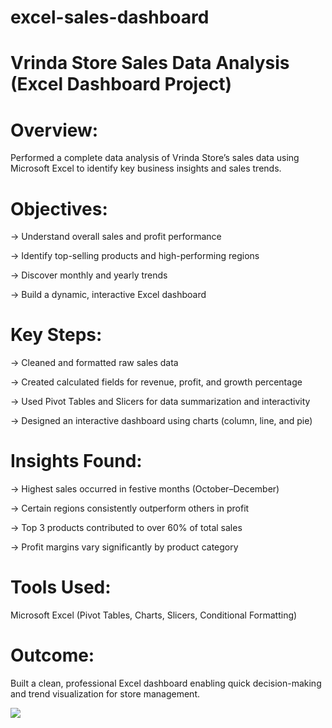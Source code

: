 # excel-sales-dashboard

# Vrinda Store Sales Data Analysis (Excel Dashboard Project)

# Overview:
Performed a complete data analysis of Vrinda Store’s sales data using Microsoft Excel to identify key business insights and sales trends.

# Objectives:

-> Understand overall sales and profit performance

-> Identify top-selling products and high-performing regions

-> Discover monthly and yearly trends

-> Build a dynamic, interactive Excel dashboard

# Key Steps:

-> Cleaned and formatted raw sales data

-> Created calculated fields for revenue, profit, and growth percentage

-> Used Pivot Tables and Slicers for data summarization and interactivity

-> Designed an interactive dashboard using charts (column, line, and pie)

# Insights Found:

-> Highest sales occurred in festive months (October–December)

-> Certain regions consistently outperform others in profit

-> Top 3 products contributed to over 60% of total sales

-> Profit margins vary significantly by product category

# Tools Used:

Microsoft Excel (Pivot Tables, Charts, Slicers, Conditional Formatting)

# Outcome:
Built a clean, professional Excel dashboard enabling quick decision-making and trend visualization for store management.


<image src="Vrinda Excel Sales Repo.png" href="Dashboard Snapshot"/>
